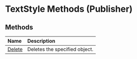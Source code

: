 
# TextStyle Methods (Publisher)

## Methods



|**Name**|**Description**|
|:-----|:-----|
| [Delete](4b04a7f3-9bf1-122f-ca09-7552e06c9222.md)|Deletes the specified object.|
